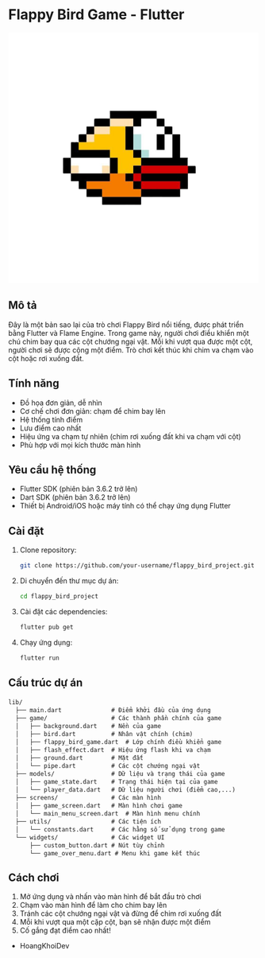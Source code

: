 # Flappy Bird Game - Flutter

![Flappy Bird Logo](assets/images/bird.png)

## Mô tả

Đây là một bản sao lại của trò chơi Flappy Bird nổi tiếng, được phát triển bằng Flutter và Flame Engine. Trong game này, người chơi điều khiển một chú chim bay qua các cột chướng ngại vật. Mỗi khi vượt qua được một cột, người chơi sẽ được cộng một điểm. Trò chơi kết thúc khi chim va chạm vào cột hoặc rơi xuống đất.

## Tính năng

- Đồ họa đơn giản, dễ nhìn
- Cơ chế chơi đơn giản: chạm để chim bay lên
- Hệ thống tính điểm
- Lưu điểm cao nhất
- Hiệu ứng va chạm tự nhiên (chim rơi xuống đất khi va chạm với cột)
- Phù hợp với mọi kích thước màn hình

## Yêu cầu hệ thống

- Flutter SDK (phiên bản 3.6.2 trở lên)
- Dart SDK (phiên bản 3.6.2 trở lên)
- Thiết bị Android/iOS hoặc máy tính có thể chạy ứng dụng Flutter

## Cài đặt

1. Clone repository:
   ```bash
   git clone https://github.com/your-username/flappy_bird_project.git
   ```

2. Di chuyển đến thư mục dự án:
   ```bash
   cd flappy_bird_project
   ```

3. Cài đặt các dependencies:
   ```bash
   flutter pub get
   ```

4. Chạy ứng dụng:
   ```bash
   flutter run
   ```

## Cấu trúc dự án

```
lib/
  ├── main.dart              # Điểm khởi đầu của ứng dụng
  ├── game/                  # Các thành phần chính của game
  │   ├── background.dart    # Nền của game
  │   ├── bird.dart          # Nhân vật chính (chim)
  │   ├── flappy_bird_game.dart  # Lớp chính điều khiển game
  │   ├── flash_effect.dart  # Hiệu ứng flash khi va chạm
  │   ├── ground.dart        # Mặt đất
  │   └── pipe.dart          # Các cột chướng ngại vật
  ├── models/                # Dữ liệu và trạng thái của game
  │   ├── game_state.dart    # Trạng thái hiện tại của game
  │   └── player_data.dart   # Dữ liệu người chơi (điểm cao,...)
  ├── screens/               # Các màn hình
  │   ├── game_screen.dart   # Màn hình chơi game
  │   └── main_menu_screen.dart  # Màn hình menu chính
  ├── utils/                 # Các tiện ích
  │   └── constants.dart     # Các hằng số sử dụng trong game
  └── widgets/               # Các widget UI
      ├── custom_button.dart # Nút tùy chỉnh
      └── game_over_menu.dart # Menu khi game kết thúc
```

## Cách chơi

1. Mở ứng dụng và nhấn vào màn hình để bắt đầu trò chơi
2. Chạm vào màn hình để làm cho chim bay lên
3. Tránh các cột chướng ngại vật và đừng để chim rơi xuống đất
4. Mỗi khi vượt qua một cặp cột, bạn sẽ nhận được một điểm
5. Cố gắng đạt điểm cao nhất!

- HoangKhoiDev
